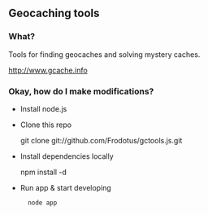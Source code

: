## Geocaching tools

### What?

Tools for finding geocaches and solving mystery caches.

http://www.gcache.info

### Okay, how do I make modifications?

* Install node.js

* Clone this repo

    git clone git://github.com/Frodotus/gctools.js.git

* Install dependencies locally

    npm install -d

* Run app & start developing

		node app